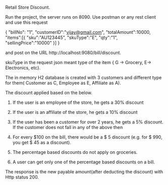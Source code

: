 Retail Store Discount.

Run the project, the server runs on 8090. Use postman or any rest client and use this request 

{
	"billNo": "1",
	"customerID":"vijay@gmail.com",
	"totalAmount":10000,
	"items":[{
		"sku":"AU123445",
		"skuType":"E",
		"qty":"1",
		"sellingPrice":"10000"
	}]
}

and post on the URL http://localhost:9080/bill/discount.


skuType in the request json meant type of the item { G -> Grocery, E-> Electronics, etc}.

The in memory H2 database is created with 3 customers and different type for them( Customer as C, Employee as E, Affiliate as A).

The discount applied based on the below.

1.	If the user is an employee of the store, he gets a 30% discount
2.	If the user is an affiliate of the store, he gets a 10% discount
3.	If the user has been a customer for over 2 years, he gets a 5% discount.
If the customer does not fall in any of the above then
4.	For every $100 on the bill, there would be a $ 5 discount (e.g. for $ 990, you get $ 45 as a discount).


5.	The percentage based discounts do not apply on groceries.
6.	A user can get only one of the percentage based discounts on a bill.


The response is the new payable amount(after deducting the discount) with Http status 200.



